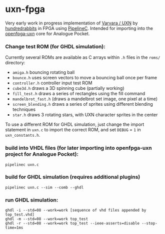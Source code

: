 # uxn-fpga
Very early work in progress implementation of [Varvara / UXN](https://100r.co/site/uxn.html) by [hundredrabbits](https://100r.co/site/home.html) in FPGA using [PipelineC](https://github.com/JulianKemmerer/PipelineC). Intended for importing into the [openfpga-uxn](https://github.com/tsalvo/openfpga-uxn) core for Analogue Pocket.

### Change test ROM (for GHDL simulation):
Currently several ROMs are available as C arrays within `.h` files in the `roms/` directory:
- `amiga.h` bouncing rotating ball
- `bounce.h` uses screen vectors to move a bouncing ball once per frame
- `controller.h` controller input test ROM
- `cube3d.h` draws a 3D spinning cube (partially working)
- `fill_test.h` draws a series of rectangles using the fill command
- `mandelbrot_fast.h` (draws a mandelbrot set image, one pixel at a time)
- `screen_blending.h` draws a series of sprites using different blending techniques
- `star.h` draws 3 rotating stars, with UXN character sprites in the center

To use a different ROM for GHDL simulation, just change the import statement in `uxn.c` to import the correct ROM, and set `DEBUG` = `1` in `uxn_constants.h`.

### build into VHDL files (for later importing into openfpga-uxn project for Analogue Pocket):
```
pipelinec uxn.c
```

### build for GHDL simulation (requires additional plugins)
```
pipelinec uxn.c --sim --comb --ghdl
```

### run GHDL simulation:
```
ghdl -i --std=08 --work=work [sequence of vhd files appended by top_test.vhd]
ghdl -m --std=08 --work=work top_test
ghdl -r --std=08 --work=work top_test --ieee-asserts=disable --stop-time=1ms
```
